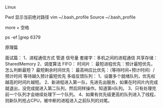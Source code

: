 Linux

Pwd  显示当前绝对路径
vim ~/.bash_profile
Source ~/.bash_profile

more + 空格

ps -ef |grep 6379   


原理篇




面试篇：
1、进程通信方式
管道
信号量
套接字：多机之间的进程通信
共享存储：SharedMemory
2、调度算法
FIFO：
时间片：
最短进程优先：预计最短优先，怎么判断最短？
最短剩余时间优先：
最高响应比优先：（等待时间+预计时间）/预计时间 等待越久预计最短优先
多级反馈队列：
1、设置多个就绪队列，优先权越高的时间片越短。
2、新进程进入第一队，先进先出服务，如果在时间片内完成就退出，没完成就进入第二队列，然后同样操作。知道第n队列。
3、只有处理完前一个队列才会继续处理下一个队列。
4、如果有优先级更高的队列进入了线程，则新队列抢占CPU，被中断的进程进入之前队列的对尾。